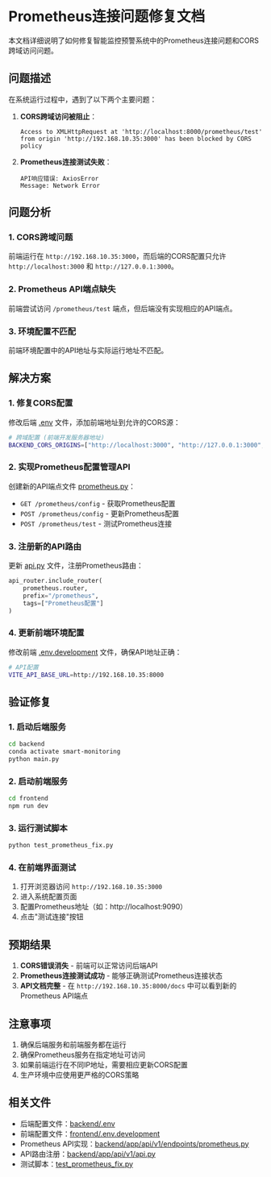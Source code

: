 # Prometheus连接问题修复文档

本文档详细说明了如何修复智能监控预警系统中的Prometheus连接问题和CORS跨域访问问题。

## 问题描述

在系统运行过程中，遇到了以下两个主要问题：

1. **CORS跨域访问被阻止**：
   ```
   Access to XMLHttpRequest at 'http://localhost:8000/prometheus/test' from origin 'http://192.168.10.35:3000' has been blocked by CORS policy
   ```

2. **Prometheus连接测试失败**：
   ```
   API响应错误: AxiosError
   Message: Network Error
   ```

## 问题分析

### 1. CORS跨域问题
前端运行在 `http://192.168.10.35:3000`，而后端的CORS配置只允许 `http://localhost:3000` 和 `http://127.0.0.1:3000`。

### 2. Prometheus API端点缺失
前端尝试访问 `/prometheus/test` 端点，但后端没有实现相应的API端点。

### 3. 环境配置不匹配
前端环境配置中的API地址与实际运行地址不匹配。

## 解决方案

### 1. 修复CORS配置

修改后端 [.env](file:///d%3A/autocode/20250902/backend/.env) 文件，添加前端地址到允许的CORS源：

```bash
# 跨域配置 (前端开发服务器地址)
BACKEND_CORS_ORIGINS=["http://localhost:3000", "http://127.0.0.1:3000", "http://192.168.10.35:3000"]
```

### 2. 实现Prometheus配置管理API

创建新的API端点文件 [prometheus.py](file:///d%3A/autocode/20250902/backend/app/api/v1/endpoints/prometheus.py)：

- `GET /prometheus/config` - 获取Prometheus配置
- `POST /prometheus/config` - 更新Prometheus配置
- `POST /prometheus/test` - 测试Prometheus连接

### 3. 注册新的API路由

更新 [api.py](file:///d%3A/autocode/20250902/backend/app/api/v1/api.py) 文件，注册Prometheus路由：

```python
api_router.include_router(
    prometheus.router,
    prefix="/prometheus",
    tags=["Prometheus配置"]
)
```

### 4. 更新前端环境配置

修改前端 [.env.development](file:///d%3A/autocode/20250902/frontend/.env.development) 文件，确保API地址正确：

```bash
# API配置
VITE_API_BASE_URL=http://192.168.10.35:8000
```

## 验证修复

### 1. 启动后端服务

```bash
cd backend
conda activate smart-monitoring
python main.py
```

### 2. 启动前端服务

```bash
cd frontend
npm run dev
```

### 3. 运行测试脚本

```bash
python test_prometheus_fix.py
```

### 4. 在前端界面测试

1. 打开浏览器访问 `http://192.168.10.35:3000`
2. 进入系统配置页面
3. 配置Prometheus地址（如：http://localhost:9090）
4. 点击"测试连接"按钮

## 预期结果

1. **CORS错误消失** - 前端可以正常访问后端API
2. **Prometheus连接测试成功** - 能够正确测试Prometheus连接状态
3. **API文档完整** - 在 `http://192.168.10.35:8000/docs` 中可以看到新的Prometheus API端点

## 注意事项

1. 确保后端服务和前端服务都在运行
2. 确保Prometheus服务在指定地址可访问
3. 如果前端运行在不同IP地址，需要相应更新CORS配置
4. 生产环境中应使用更严格的CORS策略

## 相关文件

- 后端配置文件：[backend/.env](file:///d%3A/autocode/20250902/backend/.env)
- 前端配置文件：[frontend/.env.development](file:///d%3A/autocode/20250902/frontend/.env.development)
- Prometheus API实现：[backend/app/api/v1/endpoints/prometheus.py](file:///d%3A/autocode/20250902/backend/app/api/v1/endpoints/prometheus.py)
- API路由注册：[backend/app/api/v1/api.py](file:///d%3A/autocode/20250902/backend/app/api/v1/api.py)
- 测试脚本：[test_prometheus_fix.py](file:///d%3A/autocode/20250902/test_prometheus_fix.py)